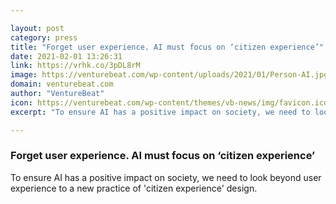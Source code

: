```yaml
---

layout: post
category: press
title: "Forget user experience. AI must focus on ‘citizen experience’"
date: 2021-02-01 13:26:31
link: https://vrhk.co/3pDL8rM
image: https://venturebeat.com/wp-content/uploads/2021/01/Person-AI.jpg?w=1200&strip=all
domain: venturebeat.com
author: "VentureBeat"
icon: https://venturebeat.com/wp-content/themes/vb-news/img/favicon.ico
excerpt: "To ensure AI has a positive impact on society, we need to look beyond user experience to a new practice of 'citizen experience' design."

---
```


### Forget user experience. AI must focus on ‘citizen experience’

To ensure AI has a positive impact on society, we need to look beyond user experience to a new practice of 'citizen experience' design.